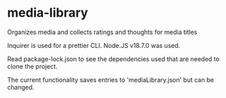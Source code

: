 # media-library
Organizes media and collects ratings and thoughts for media titles

Inquirer is used for a prettier CLI. Node.JS v18.7.0 was used.

Read package-lock.json to see the dependencies used that are needed to clone the project.

The current functionality saves entries to 'mediaLibrary.json' but can be changed.
